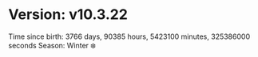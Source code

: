 # Version: v10.3.22
Time since birth: 3766 days, 90385 hours, 5423100 minutes, 325386000 seconds
Season: Winter ❄️
